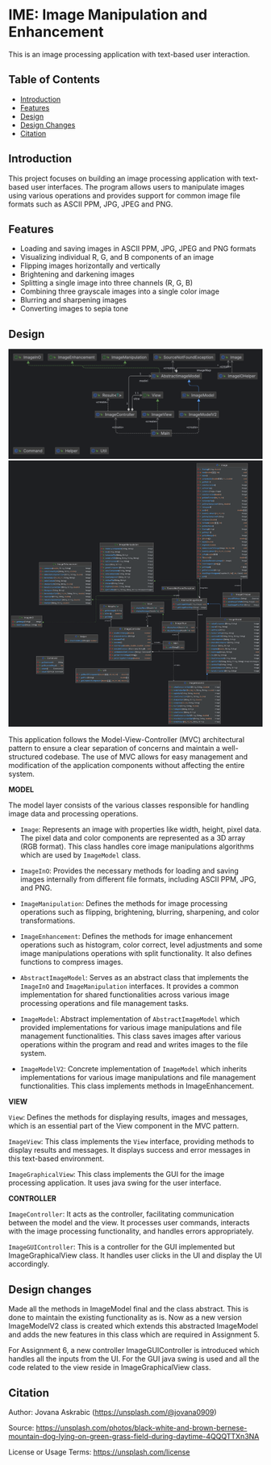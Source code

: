 # IME: Image Manipulation and Enhancement

This is an image processing application with text-based user interaction.

## Table of Contents

- [Introduction](#introduction)
- [Features](#features)
- [Design](#design)
- [Design Changes](#design-changes)
- [Citation](#citation)

## Introduction

This project focuses on building an image processing application with text-based user interfaces.
The program allows users to manipulate images using various operations and provides support for
common image file formats such as ASCII PPM, JPG, JPEG and PNG.

## Features

- Loading and saving images in ASCII PPM, JPG, JPEG and PNG formats
- Visualizing individual R, G, and B components of an image
- Flipping images horizontally and vertically
- Brightening and darkening images
- Splitting a single image into three channels (R, G, B)
- Combining three grayscale images into a single color image
- Blurring and sharpening images
- Converting images to sepia tone

## Design

![classDiagram.png](res/classDiagram.png)
![classDiagram_withMethods.png](res/classDiagram_withMethods.png)

This application follows the Model-View-Controller (MVC) architectural pattern to ensure a clear
separation of concerns and maintain a well-structured codebase. The use of MVC allows for easy
management and modification of the application components without affecting the entire system.

**MODEL**

The model layer consists of the various classes responsible for handling image data and processing
operations.

- `Image`: Represents an image with properties like width, height, pixel data. The pixel data and
  color components are represented as a 3D array (RGB format). This class handles core image
  manipulations algorithms which are used by `ImageModel` class.


- `ImageInO`: Provides the necessary methods for loading and saving images internally from different
  file formats, including ASCII PPM, JPG, and PNG.


- `ImageManipulation`: Defines the methods for image processing operations such as flipping,
  brightening, blurring, sharpening, and color transformations.

- `ImageEnhancement`: Defines the methods for image enhancement operations such as histogram,
  color correct, level adjustments and some image manipulations operations with split functionality.
  It also defines functions to compress images.


- `AbstractImageModel`: Serves as an abstract class that implements the `ImageInO`
  and `ImageManipulation` interfaces. It provides a common implementation for shared functionalities
  across various image processing operations and file management tasks.


- `ImageModel`: Abstract implementation of `AbstractImageModel` which provided implementations for
  various image manipulations and file management functionalities. This class saves images after
  various operations within the program and read and writes images to the file system.

- `ImageModelV2`: Concrete implementation of `ImageModel` which inherits implementations for
  various image manipulations and file management functionalities. This class implements methods in
  ImageEnhancement.

**VIEW**

`View`: Defines the methods for displaying results, images and messages, which is an essential 
part of the View component in the MVC pattern.

`ImageView`: This class implements the `View` interface, providing methods to display results and
messages. It displays success and error messages in this text-based environment.

`ImageGraphicalView`: This class implements the GUI for the image processing application. It uses 
java swing for the user interface.

**CONTROLLER**

`ImageController`: It acts as the controller, facilitating communication between the model and the
view. It processes user commands, interacts with the image processing functionality, and handles
errors appropriately.

`ImageGUIController`: This is a controller for the GUI implemented but ImageGraphicalView class. 
It handles user clicks in the UI and display the UI accordingly.

## Design changes

Made all the methods in ImageModel final and the class abstract. This is done to maintain the
existing functionality as is. Now as a new version ImageModelV2 class is created which extends this
abstracted ImageModel and adds the new features in this class which are required in Assignment 5.

For Assignment 6, a new controller ImageGUIController is introduced which handles all the inputs 
from the UI. For the GUI java swing is used and all the code related to the view reside in 
ImageGraphicalView class.

## Citation

Author: Jovana Askrabic (https://unsplash.com/@jovana0909)

Source: https://unsplash.com/photos/black-white-and-brown-bernese-mountain-dog-lying-on-green-grass-field-during-daytime-4QQQTTXn3NA

License or Usage Terms: https://unsplash.com/license